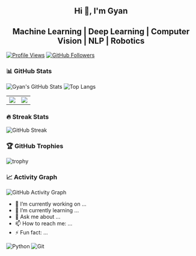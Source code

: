 <div align="center">
  <h2> Hi 👋, I'm Gyan </h2>
</div>

<div align="center">
  <h2> Machine Learning | Deep Learning | Computer Vision | NLP | Robotics </h2>
</div>

[![Profile Views](https://komarev.com/ghpvc/?username=gyan2976&color=blue)](https://github.com/gyan2976)
[![GitHub Followers](https://img.shields.io/github/followers/gyan2976?style=social)](https://github.com/gyan2976)

### 📊 GitHub Stats
![Gyan's GitHub Stats](https://github-readme-stats.vercel.app/api?username=gyan2976&show_icons=true&theme=radical)
![Top Langs](https://github-readme-stats.vercel.app/api/top-langs/?username=gyan2976&layout=compact&theme=radical)

<div align="center">
  <table>
    <tr>
      <td><img src="https://github-readme-stats.vercel.app/api?username=gyan2976&show_icons=true&theme=radical" /></td>
      <td><img src="https://github-readme-stats.vercel.app/api/top-langs/?username=gyan2976&layout=compact&theme=radical" /></td>
    </tr>
  </table>
</div>

### 🔥 Streak Stats
![GitHub Streak](https://github-readme-streak-stats.herokuapp.com/?user=gyan2976&theme=radical)

### 🏆 GitHub Trophies
![trophy](https://github-profile-trophy.vercel.app/?username=gyan2976&theme=onedark)

### 📈 Activity Graph
![GitHub Activity Graph](https://github-readme-activity-graph.vercel.app/graph?username=gyan2976&theme=github)

- 🔭 I’m currently working on ...
- 🌱 I’m currently learning ...
- 💬 Ask me about ...
- 📫 How to reach me: ...
- ⚡ Fun fact: ...

![Python](https://img.shields.io/badge/Python-3776AB?style=flat&logo=python&logoColor=white)
![Git](https://img.shields.io/badge/Git-F05032?style=flat&logo=git&logoColor=white)
